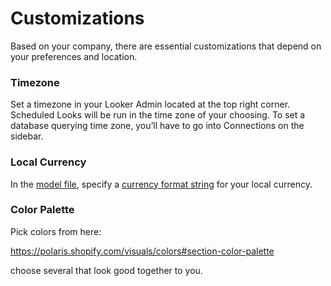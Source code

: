 # Customizations
Based on your company, there are essential customizations that depend on your preferences and location. 


### Timezone
Set a timezone in your Looker Admin located at the top right corner. Scheduled Looks will be run in the time zone of your choosing. To set a database querying time zone, you’ll have to go into Connections on the sidebar. 

### Local Currency
In the [model file](https://github.com/fishtown-analytics/shopify-data-warehouse/compare/12/shopify.model.lkml?expand=1#L7), specify a [currency format string](https://docs.looker.com/reference/model-params/named_value_format) for your local currency.

### Color Palette
Pick colors from here:

https://polaris.shopify.com/visuals/colors#section-color-palette

choose several that look good together to you.

